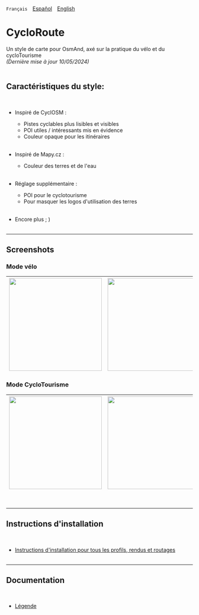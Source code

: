 `Français`&emsp;[Español](README_ES.md)&emsp;[English](README_EN.md)

# CycloRoute

Un style de carte pour OsmAnd, axé sur la pratique du vélo et du cycloTourisme<br>
*(Dernière mise à jour 10/05/2024)*<br><br>

## Caractéristiques du style:
<br>

- Inspiré de CyclOSM : 

    - Pistes cyclables plus lisibles et visibles
    - POI utiles / intéressants mis en évidence
    - Couleur opaque pour les itinéraires<br><br>

- Inspiré de Mapy.cz :
    - Couleur des terres et de l'eau<br><br>

- Réglage supplémentaire :
    - POI pour le cyclotourisme
    - Pour masquer les logos d'utilisation des terres<br><br>
- Encore plus ; )
<br><br>

---
## Screenshots<br>
### Mode vélo
| <img src="Screenshots/CycloRoute_Cycling-1.png" width="250" /> | <img src="Screenshots/CycloRoute_Cycling-2.png" width="250" /> | <img src="Screenshots/CycloRoute_Cycling-3.png" width="250" /> |
| :-------------: | :-------------: | :-------------: |

### Mode CycloTourisme
| <img src="Screenshots/CycloRoute_Touring-1.png" width="250" /> | <img src="Screenshots/CycloRoute_Touring-2.png" width="250" /> | <img src="Screenshots/CycloRoute_Touring-3.png" width="250" /> |
| :-------------: | :-------------: | :-------------: |
<br>

---

## Instructions d'installation
<br>

- [Instructions d'installation pour tous les profils, rendus et routages](https://github.com/OsmAnd-Rendering/.github/wiki/%F0%9F%87%AB%F0%9F%87%B7--T%C3%A9l%C3%A9chargement-et-Installation)
<br><br>

---

## Documentation
<br>

- [Légende](https://www.cyclosm.org/legend.html)<br>
